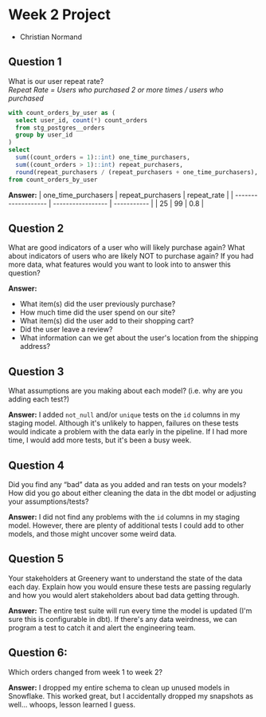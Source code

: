 # Week 2 Project
- Christian Normand

## Question 1
What is our user repeat rate?<br>
*Repeat Rate = Users who purchased 2 or more times / users who purchased*

```sql
with count_orders_by_user as (
  select user_id, count(*) count_orders
  from stg_postgres__orders
  group by user_id
)
select 
  sum((count_orders = 1)::int) one_time_purchasers,
  sum((count_orders > 1)::int) repeat_purchasers,
  round(repeat_purchasers / (repeat_purchasers + one_time_purchasers), 2) repeat_rate
from count_orders_by_user
```

**Answer:**
| one_time_purchasers | repeat_purchasers | repeat_rate |
| ------------------- | ----------------- | ----------- |
| 25                  | 99                | 0.8         |

## Question 2
What are good indicators of a user who will likely purchase again? What about indicators of users who are likely NOT to purchase again? If you had more data, what features would you want to look into to answer this question?

**Answer:**
- What item(s) did the user previously purchase?
- How much time did the user spend on our site?
- What item(s) did the user add to their shopping cart?
- Did the user leave a review?
- What information can we get about the user's location from the shipping address?

## Question 3
What assumptions are you making about each model? (i.e. why are you adding each test?)

**Answer:**
I added `not_null` and/or `unique` tests on the `id` columns in my staging model. Although it's unlikely to happen, failures on these tests would indicate a problem with the data early in the pipeline. If I had more time, I would add more tests, but it's been a busy week.

## Question 4
Did you find any “bad” data as you added and ran tests on your models? How did you go about either cleaning the data in the dbt model or adjusting your assumptions/tests?

**Answer:**
I did not find any problems with the `id` columns in my staging model. However, there are plenty of additional tests I could add to other models, and those might uncover some weird data.

## Question 5
Your stakeholders at Greenery want to understand the state of the data each day. Explain how you would ensure these tests are passing regularly and how you would alert stakeholders about bad data getting through.

**Answer:**
The entire test suite will run every time the model is updated (I'm sure this is configurable in dbt). If there's any data weirdness, we can program a test to catch it and alert the engineering team.

## Question 6:
Which orders changed from week 1 to week 2? 

**Answer:**
I dropped my entire schema to clean up unused models in Snowflake. This worked great, but I accidentally dropped my snapshots as well... whoops, lesson learned I guess.

